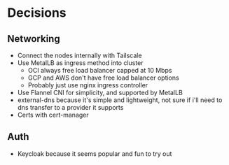 # Decisions
## Networking
* Connect the nodes internally with Tailscale
* Use MetalLB as ingress method into cluster
    * OCI always free load balancer capped at 10 Mbps
    * GCP and AWS don't have free load balancer options
    * Probably just use nginx ingress controller
* Use Flannel CNI for simplicity, and supported by MetalLB
* external-dns because it's simple and lightweight, not sure if i'll need to dns transfer to a provider it supports
* Certs with cert-manager

## Auth
* Keycloak because it seems popular and fun to try out